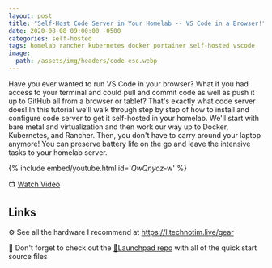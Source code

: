```yaml
---
layout: post
title: "Self-Host Code Server in Your Homelab -- VS Code in a Browser!"
date: 2020-08-08 09:00:00 -0500
categories: self-hosted
tags: homelab rancher kubernetes docker portainer self-hosted vscode
image:
  path: /assets/img/headers/code-esc.webp
---
```


Have you ever wanted to run VS Code in your browser?  What if you had access to your terminal and could pull and commit code as well as push it up to GitHub all from a browser or tablet?  That's exactly what code server does!  In this tutorial we'll walk through step by step of how to install and configure code server to get it self-hosted in your homelab.  We'll start with bare metal and virtualization and then work our way up to Docker, Kubernetes, and Rancher.  Then, you don't have to carry around your laptop anymore! You can preserve battery life on the go and leave the intensive tasks to your homelab server.

{% include embed/youtube.html id='_QwQnyoz_-w' %}

📺 [Watch Video](https://www.youtube.com/watch?v=_QwQnyoz_-w)

## Links

⚙️ See all the hardware I recommend at <https://l.technotim.live/gear>

🚀 Don't forget to check out the [🚀Launchpad repo](https://l.technotim.live/quick-start) with all of the quick start source files
